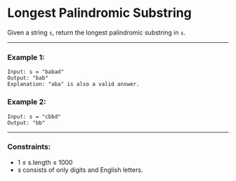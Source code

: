 # Longest Palindromic Substring

Given a string `s`, return the longest palindromic substring in `s`.

---

### Example 1:
```
Input: s = "babad"
Output: "bab"
Explanation: "aba" is also a valid answer.
```

### Example 2:
```
Input: s = "cbbd"
Output: "bb"
```

---

### Constraints:
- 1 ≤ s.length ≤ 1000  
- s consists of only digits and English letters.
